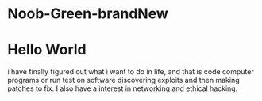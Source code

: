 # Noob-Green-brandNew
# Hello World

i have finally figured out what i want to do in life, and that is code computer programs or run test on software discovering exploits and then making patches to fix. I also have a interest in networking and ethical hacking. 


